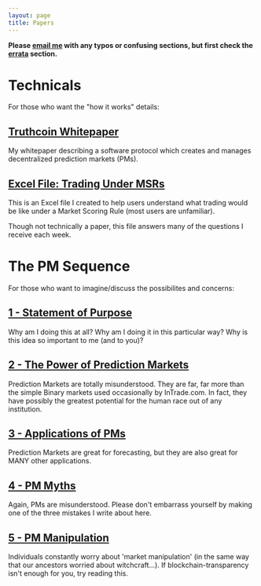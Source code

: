 ```yaml
---
layout: page
title: Papers
---
```


**Please <a href="mailto:truthcoin@gmail.com?subject=Feedback">email me</a> with any typos or confusing sections, but first check the [errata](https://github.com/psztorc/Truthcoin/tree/master/docs#addendum--errata) section.**  

# Technicals

For those who want the "how it works" details:

## [Truthcoin Whitepaper](hivemind-whitepaper.pdf)

My whitepaper describing a software protocol which creates and manages decentralized prediction markets (PMs).


## [Excel File: Trading Under MSRs](LogMSR_Demo.xlsx) 

This is an Excel file I created to help users understand what trading would be like under a Market Scoring Rule (most users are unfamiliar).

Though not technically a paper, this file answers many of the questions I receive each week.

# The PM Sequence

For those who want to imagine/discuss the possibilites and concerns:

## [1 - Statement of Purpose](1_Purpose.pdf)

Why am I doing this at all? Why am I doing it in this particular way? Why is this idea so important to me (and to you)?


## [2 - The Power of Prediction Markets](2_PM_Types.pdf)

Prediction Markets are totally misunderstood. They are far, far more than the simple Binary markets used occasionally by InTrade.com. In fact, they have possibly the greatest potential for the human race out of any institution.


## [3 - Applications of PMs](3_PM_Applications.pdf)

Prediction Markets are great for forecasting, but they are also great for MANY other applications.

## [4 - PM Myths](4_PM_Myths.pdf)

Again, PMs are misunderstood. Please don't embarrass yourself by making one of the three mistakes I write about here.


## [5 - PM Manipulation](5_PM_Manipulation.pdf)

Individuals constantly worry about 'market manipulation' (in the same way that our ancestors worried about witchcraft...). If blockchain-transparency isn't enough for you, try reading this.







